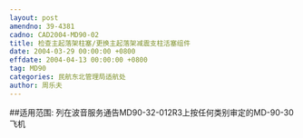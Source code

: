 ```yaml
---
layout: post
amendno: 39-4381
cadno: CAD2004-MD90-02
title: 检查主起落架柱塞/更换主起落架减震支柱活塞组件
date: 2004-03-29 00:00:00 +0800
effdate: 2004-04-13 00:00:00 +0800
tag: MD90
categories: 民航东北管理局适航处
author: 周乐夫
---
```


##适用范围:
列在波音服务通告MD90-32-012R3上按任何类别审定的MD-90-30飞机

